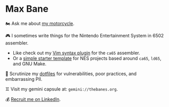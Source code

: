 # Max Bane

🏍️ Ask me about [my motorcycle](https://media.licdn.com/dms/image/D4D16AQGri7Owog2gfg/profile-displaybackgroundimage-shrink_350_1400/0/1665090380242?e=1680739200&v=beta&t=fr4cE2ppoTNeifpOgEvtNS4NrZN-cpoNNcY2fAuron0).

🎮 I sometimes write things for the Nintendo Entertainment System in 6502 assembler.
* Like check out my [Vim syntax plugin](https://github.com/maxbane/vim-asm_ca65) for the `ca65` assembler.
* Or a [simple starter template](https://github.com/maxbane/nesdev-template) for NES
  projects based around `ca65`, `ld65`, and GNU Make.

🖤 Scrutinize my [dotfiles](https://github.com/maxbane/dotfiles) for vulnerabilities,
poor practices, and embarrassing PII.

♊ Visit my gemini capsule at: `gemini://thebanes.org`.

💰 [Recruit me on LinkedIn](https://www.linkedin.com/in/max-bane-b1211aa9/).
